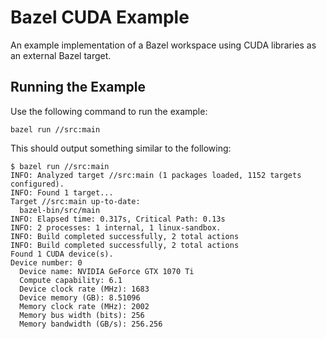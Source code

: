 # Bazel CUDA Example
An example implementation of a Bazel workspace using CUDA libraries as an external Bazel target.

## Running the Example
Use the following command to run the example:
```
bazel run //src:main
```

This should output something similar to the following:
```
$ bazel run //src:main 
INFO: Analyzed target //src:main (1 packages loaded, 1152 targets configured).
INFO: Found 1 target...
Target //src:main up-to-date:
  bazel-bin/src/main
INFO: Elapsed time: 0.317s, Critical Path: 0.13s
INFO: 2 processes: 1 internal, 1 linux-sandbox.
INFO: Build completed successfully, 2 total actions
INFO: Build completed successfully, 2 total actions
Found 1 CUDA device(s).
Device number: 0
  Device name: NVIDIA GeForce GTX 1070 Ti
  Compute capability: 6.1
  Device clock rate (MHz): 1683
  Device memory (GB): 8.51096
  Memory clock rate (MHz): 2002
  Memory bus width (bits): 256
  Memory bandwidth (GB/s): 256.256
```
